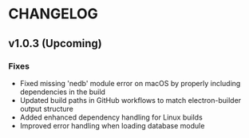 # CHANGELOG

## v1.0.3 (Upcoming)

### Fixes
- Fixed missing 'nedb' module error on macOS by properly including dependencies in the build
- Updated build paths in GitHub workflows to match electron-builder output structure
- Added enhanced dependency handling for Linux builds
- Improved error handling when loading database module

